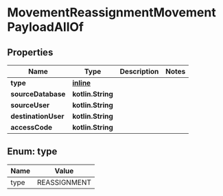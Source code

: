 
# MovementReassignmentMovementPayloadAllOf

## Properties
Name | Type | Description | Notes
------------ | ------------- | ------------- | -------------
**type** | [**inline**](#Type) |  | 
**sourceDatabase** | **kotlin.String** |  | 
**sourceUser** | **kotlin.String** |  | 
**destinationUser** | **kotlin.String** |  | 
**accessCode** | **kotlin.String** |  | 


<a name="Type"></a>
## Enum: type
Name | Value
---- | -----
type | REASSIGNMENT



